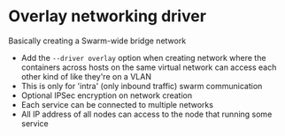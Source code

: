 # Overlay networking driver

Basically creating a Swarm-wide bridge network

- Add the `--driver overlay` option when creating network where the containers across hosts on the same virtual network can access each other kind of like they're on a VLAN
- This is only for 'intra' (only inbound traffic) swarm communication
- Optional IPSec encryption on network creation
- Each service can be connected to multiple networks
- All IP address of all nodes can access to the node that running some service
